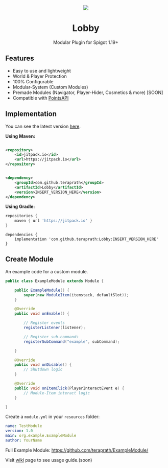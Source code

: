 <!--suppress HtmlDeprecatedAttribute -->
<div align="center">

[![](https://jitpack.io/v/teraprath/Lobby.svg)](https://jitpack.io/#teraprath/Lobby)
<div>
    <h1>Lobby</h1>
    <p>Modular Plugin for Spigot 1.19+<p>
</div>
</div>

## Features

- Easy to use and lightweight
- World & Player Protection
- 100% Configurable
- Modular-System (Custom Modules)
- Premade Modules (Navigator, Player-Hider, Cosmetics & more) [SOON]
- Compatible with [PointsAPI](https://github.com/teraprath/PointsAPI)

## Implementation

You can see the latest version [here](https://github.com/teraprath/Lobby/releases/latest).

**Using Maven:**

````xml

<repository>
    <id>jitpack.io</id>
    <url>https://jitpack.io</url>
</repository>
````

````xml

<dependency>
    <groupId>com.github.teraprath</groupId>
    <artifactId>Lobby</artifactId>
    <version>INSERT_VERSION_HERE</version>
</dependency>
````

**Using Gradle:**
````groovy
repositories {
    maven { url 'https://jitpack.io' }
}
````
````
dependencies {
    implementation 'com.github.teraprath:Lobby:INSERT_VERSION_HERE'
}
````

## Create Module
An example code for a custom module.


```java
public class ExampleModule extends Module {

    public ExampleModule() {
        super(new ModuleItem(itemstack, defaultSlot));
    }

    @Override
    public void onEnable() {

        // Register events
        registerListener(listener);

        // Register sub-commands
        registerSubCommand("example", subCommand);

    }

    @Override
    public void onDisable() {
        // Shutdown logic
    }

    @Override
    public void onItemClick(PlayerInteractEvent e) {
        // Module-Item interact logic
    }

}

```
Create a `module.yml` in your `resources` folder:
```yaml
name: TestModule
version: 1.0
main: org.example.ExampleModule
author: YourName
```
Full Example Module: https://github.com/teraprath/ExampleModule/

Visit [wiki](https://github.com/teraprath/Lobby/wiki/) page to see usage guide.(soon)
